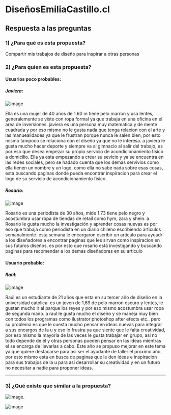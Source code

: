 # DiseñosEmiliaCastillo.cl
## Respuesta a las preguntas

### 1) ¿Para qué es esta propuesta?
Compartir mis trabajos de diseño para inspirar a otras personas

### 2) ¿Para quien es esta propuesta? 


#### Usuarios poco probables:                                                                           

##### Javiera: 

![image](https://github.com/emicastilloe/final/assets/127958209/35538d2e-ec0a-49ca-b039-051861c290f6)

Ella es una mujer de 40 años de 1.60 m tiene pelo marron y usa lentes, generalemente se viste con ropa formal ya que trabaja en una oficina en el area de inversiones. javiera es una persona muy matematica y de mente cuadrada y por eso mismo no le gusta nada que tenga relacion con el arte y las manuealidades ya que le frustran porque nunca le salen bien, por esto mismo tampoco  se relaciona con el diseño ya que no le interesa. a javiera le gusta mucho hacer deporte y siempre va al gimnacio al salir del trabajo, es por eso que desea empezar su propio servicio de acondicionamiento fisico a domicilio. Ella ya esta empezando a crear su sevicio y ya se encuentra en las redes sociales, pero se hadado cuenta que los demas servivios como ella tienen un nombre y un logo, como ella no sabe nada sobre esas cosas, esta buscando paginas donde pueda encontrar inspiracion para crear el logo de su servicio de acondicionamiento fisico.



##### Rosario:

![image](https://github.com/emicastilloe/final/assets/127958209/5b73c072-5389-4a0b-9da9-621d13b707d2)


Rosario es una periodista de 30 años, mide 1.73 tiene pelo negro y acostumbra usar ropa de tiendas de retail como hym, zara y shein. a Rosario  le gusta mucho la investigación y aprender cosas nuevas es por eso que trabaja  como periodista en un diario chileno escribiendo articulos semanalmente. esta semana le encargaron escribir un articulo para ayuadr a los diseñadores a encontrar paginas que les sirvan como inspiracion en sus futuros diseños. es por esto que rosario está investigando y buscando paginas para recomendar a los demas diseñadores en su articulo 




#### Usuario probable:

##### Raúl: 

![image](https://github.com/emicastilloe/final/assets/127958209/c6428aa9-c6ba-43fb-aebe-d9ad9e6c109c)


Raúl es un estudiante de 21 años que esta en su tercer año de diseño en la universidad catolica. es un joven de 1,69 de pelo marron oscuro y lentes, le gustan mucho ir al parque los reyes y por eso mismo acostumbra usar ropa de segunda mano. a raul le gusta mucho el diseño y se maneja muy bien con todos los programas como ilustrator photoshop after efects etc.. pero su problema es que le cuesta mucho pensar en ideas nuevas para integrar a sus encargos de la u y eso lo frustra ya que siente que le falta creatividad, por eso mismo la mayoria de las veces le gusta trabajar en grupo, asi no todo  depende de él y otras personas pueden pensar en las ideas mientras el se encarga de llevarlas a cabo. Este año se propuso mejorar en este tema ya que quiere destacarse para asi ser el ayudante de taller el proximo año, por esto mismo esta en busca de paginas que le den ideas e inspiracion para sus trabajos de la u para asi desarrollar su creatividad y en un futuro no necesitar a nadie para proponer ideas.


________________________________________________________________________________

### 3) ¿Qué existe que similar a la propuesta?

![image](https://github.com/emicastilloe/final/assets/127958209/15a5e036-70ff-4205-b249-68f5f5846886).      

![image](https://github.com/emicastilloe/final/assets/127958209/dab5ada7-4cec-44e2-8520-de1041707ebc)






















          

                               




